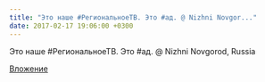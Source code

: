 ```yaml
---
title: "Это наше #РегиональноеТВ. Это #ад. @ Nizhni Novgor..."
date: 2017-02-17 19:06:00 +0300
---
```


Это наше #РегиональноеТВ. Это #ад. @ Nizhni Novgorod, Russia

[Вложение](/assets/vk_photos/4/shv41FwufJQ.jpg)
